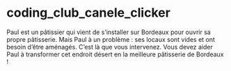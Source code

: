 # coding_club_canele_clicker
Paul est un pâtissier qui vient de s’installer sur Bordeaux pour ouvrir sa propre pâtisserie. Mais Paul à un problème : ses locaux sont vides et ont besoin d’être aménagés. C’est là que vous intervenez. Vous devez aider Paul à transformer cet endroit désert en la meilleure pâtisserie de Bordeaux !
